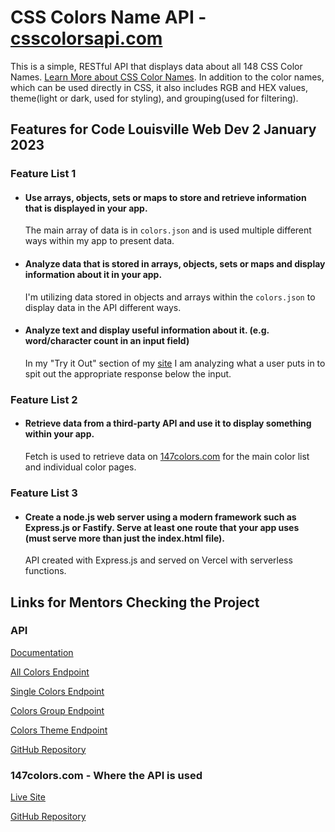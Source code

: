 # CSS Colors Name API - [csscolorsapi.com](https://csscolorsapi.com)

This is a simple, RESTful API that displays data about all 148 CSS Color Names. [Learn More about CSS Color Names](https://www.w3schools.com/colors/colors_names.asp). In addition to the color names, which can be used directly in CSS, it also includes RGB and HEX values, theme(light or dark, used for styling), and grouping(used for filtering).

## Features for Code Louisville Web Dev 2 January 2023

### Feature List 1

-   #### Use arrays, objects, sets or maps to store and retrieve information that is displayed in your app.

    The main array of data is in `colors.json` and is used multiple different ways within my app to present data.

-   #### Analyze data that is stored in arrays, objects, sets or maps and display information about it in your app.

    I'm utilizing data stored in objects and arrays within the `colors.json` to display data in the API different ways.

-   #### Analyze text and display useful information about it. (e.g. word/character count in an input field)
    In my "Try it Out" section of my [site](https://csscolorsapi.com) I am analyzing what a user puts in to spit out the appropriate response below the input.

### Feature List 2

-   #### Retrieve data from a third-party API and use it to display something within your app.
    Fetch is used to retrieve data on [147colors.com](https://147colors.com) for the main color list and individual color pages.

### Feature List 3

-   #### Create a node.js web server using a modern framework such as Express.js or Fastify. Serve at least one route that your app uses (must serve more than just the index.html file).
    API created with Express.js and served on Vercel with serverless functions.

## Links for Mentors Checking the Project

### API

[Documentation](https://csscolorsapi.com)

[All Colors Endpoint](https://csscolorsapi.com/api/colors)

[Single Colors Endpoint](https://csscolorsapi.com/api/colors/blue)

[Colors Group Endpoint](https://csscolorsapi.com/api/colors/group/blue)

[Colors Theme Endpoint](https://csscolorsapi.com/api/colors/theme/dark)

[GitHub Repository](https://github.com/brianmaierjr/css-colors-api)

### 147colors.com - Where the API is used

[Live Site](https://147colors.com)

[GitHub Repository](https://github.com/brianmaierjr/147-colors-astro)
